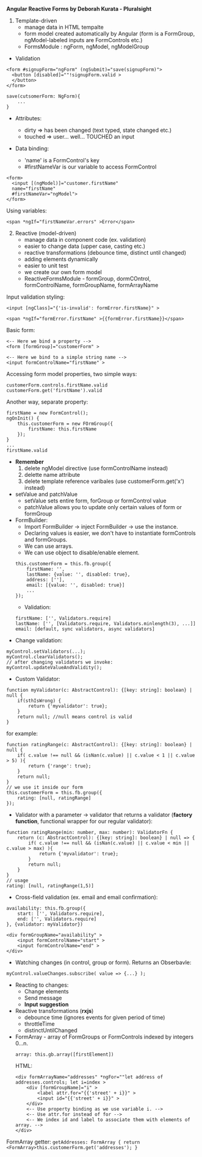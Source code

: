 **Angular Reactive Forms by Deborah Kurata - Pluralsight**
1. Template-driven
    - manage data in HTML tempalte
    - form model created automatically by Angular (form is a FormGroup, ngModel-labeled inputs are FormControls etc.)
    - FormsModule : ngForm, ngModel, ngModelGroup
- Validation
```
<form #signupForm="ngForm" (ngSubmit)="save(signupForm)">
  <button [disabled]=""!signupForm.valid >
  </button>
</form>
```
```
save(cutsomerForm: NgForm){
    ...
}
```
- Attributes:
    - dirty => has been changed (text typed, state changed etc.)
    - touched => user... well... TOUCHED an input

- Data binding:
    - 'name' is a FormControl's key
    - #firstNameVar is our variable to access FormControl
    
```
<form>
  <input [(ngModel)]="customer.firstName"
  name="firstName"
  #firstNameVar="ngModel">
</form>
```
Using variables:
```
<span *ngIf="firstNameVar.errors" >Error</span>
```
2. Reactive (model-driven)
    - manage data in component code (ex. validation)
    - easier to change data (upper case, casting etc.)
    - reactive transformations (debounce time, distinct until changed)
    - adding elements dynamically
    - easier to unit test
    - we create our own form model
    - ReactiveFormsModule - formGroup, dormCOntrol, formControlName, formGroupName, formArrayName

Input validation styling:
 ```
 <input [ngClass]="{'is-invalid': formError.firstName}" >
 ```
 ```
 <span *ngIf="formError.firstName" >{{formError.firstName}}</span>
 ```
 
Basic form:
```
<-- Here we bind a property -->
<form [formGroup]="customerForm" >
```
```
<-- Here we bind to a simple string name -->
<input formControlName="firstName" >
```
Accessing form model properties, two simple ways:
```
customerForm.controls.firstName.valid
customerForm.get('firstName').valid
```
Another way, separate property:
```
firstName = new FormControl();
ngOnInit() {
    this.customerForm = new FOrmGroup({
        firstName: this.firstName
    });
}
...
firstName.valid
```
- **Remember**
    1. delete ngModel directive (use formControlName instead)
    2. delette name attribute
    3. delete template reference varibales (use customerForm.get('x') instead)
- setValue and patchValue
    - setValue sets entire form, forGroup or formControl value
    - patchValue allows you to update only certain values of form or formGroup
- FormBuilder:
    - Import FormBuilder -> inject FormBuilder -> use the instance.
    - Declaring values is easier, we don't have to instantiate formControls and formGroups.
    - We can use arrays.
    - We can use object to disable/enable element.
    ```
    this.customerForm = this.fb.group({
        firstName: '',
        lastName: {value: '', disabled: true},
        address: [''],
        email: [{value: '', disabled: true}]
        ...
    });
    ```
    - Validation:
    ```
    firstName: ['', Validators.require]
    lastName: ['', [Validators.require, Validators.minlength(3), ...]]
    email: [default, sync validators, async validators]
    ```
- Change validation:
```
myControl.setValidators(...);
myControl.clearValidators();
// after changing validators we invoke:
myControl.updateValueAndValidity();
```
- Custom Validator:
```
function myValidator(c: AbstractControl): {[key: string]: boolean} | null {
    if(sthIsWrong) {
        return {'myvalidator': true};
    }
    return null; //null means control is valid
}
```
for example:
```
function ratingRange(c: AbstractControl): {[key: string]: boolean} | null {
    if( c.value !== null && (isNan(c.value) || c.value < 1 || c.value > 5) ){
        return {'range': true};
    }
    return null;
}
// we use it inside our form
this.customerForm = this.fb.group({
    rating: [null, ratingRange]
});
```
- Validator with a parameter -> validator that returns a validator (**factory function**, functional wrapper for our regular validator):
```
function ratingRange(min: number, max: number): ValidatorFn {
    return (c: AbstractControl): {[key: string]: boolean} | null => {
        if( c.value !== null && (isNan(c.value) || c.value < min || c.value > max) ){
            return {'myvalidator': true};
        }
        return null;
    }
}
// usage
rating: [null, ratingRange(1,5)]
```
- Cross-field validation (ex. email and email confirmation):
```
availability: this.fb.group({
    start: ['', Validators.require],
    end: ['', Validators.require]
}, {validator: myValidator})
```
```
<div formGroupName="availability" >
    <input formControlName="start" >
    <input formControlName="end" >
</div>
```
- Watching changes (in control, group or form). Returns an Obserbavle<any>:
```
myControl.valueChanges.subscribe( value => {...} );
```
- Reacting to changes:
    - Change elements
    - Send message
    - **Input suggestion**
- Reactive transformations (**rxjs**)
    - debounce time (ignores events for given period of time)
    - throttleTime
    - distinctUntilChanged
- FormArray - array of FormGroups or FormControls indexed by integers 0...n.
    ```
    array: this.gb.array([firstElement])
    ```
    HTML:
    ```
    <div formArrayName="addresses" *ngFor=""let address of addresses.controls; let i=index >
        <div [formGroupName]="i" >
            <label attr.for="{{'street' + i}}" >
            <input id="{{'street' + i}}" >
        </div>
        <-- Use property binding as we use variable i. -->
        <-- Use attr.for instead of for -->
        <-- We index id and label to associate them with elements of array. -->
    </div>
    ```
FormArray getter:
    ```
    getAddresses: FormArray {
        return <FormArray>this.customerForm.get('addresses');
    }
    ```
